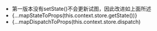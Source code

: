 - 第一版本没有setState()不会更新试图，因此改进如上面所述
- {...mapStateToProps(this.context.store.getState())}
- {...mapDispatchToProps(this.context.store.dispatch)